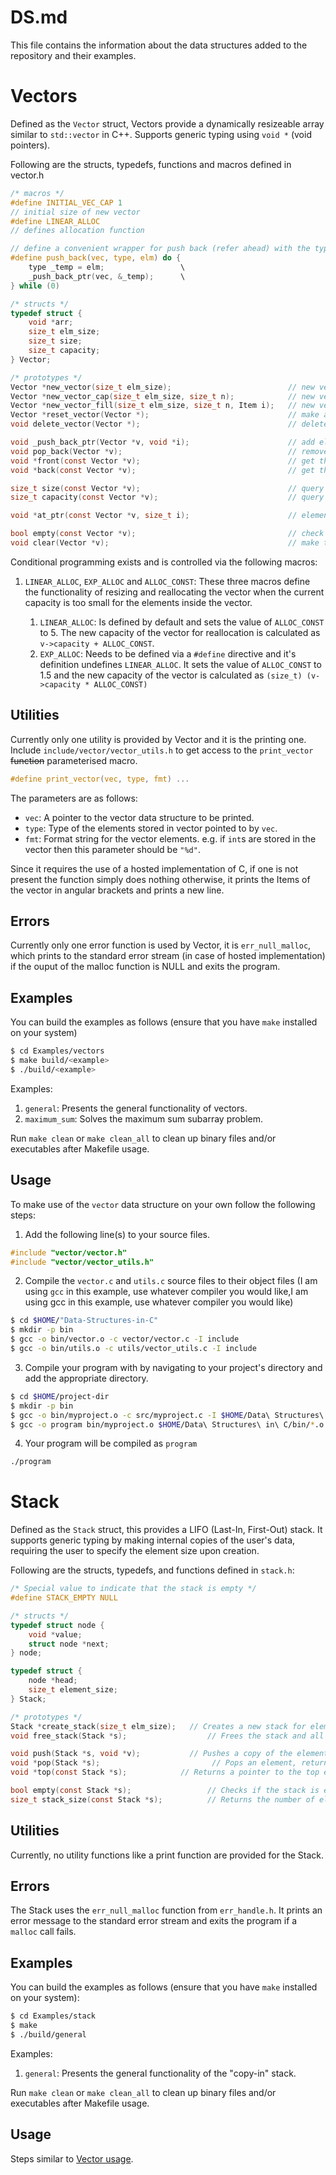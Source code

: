 # DS.md
This file contains the information about the data structures added to the repository and their examples.

# Vectors
Defined as the `Vector` struct, Vectors provide a dynamically resizeable array similar to `std::vector` in C++. Supports generic typing using `void *` (void pointers).

Following are the structs, typedefs, functions and macros defined in vector.h
```c
/* macros */
#define INITIAL_VEC_CAP 1
// initial size of new vector
#define LINEAR_ALLOC
// defines allocation function

// define a convenient wrapper for push back (refer ahead) with the type of the element to be added.
#define push_back(vec, type, elm) do {
    type _temp = elm;                 \
    _push_back_ptr(vec, &_temp);      \
} while (0)

/* structs */
typedef struct {
    void *arr;
    size_t elm_size;
    size_t size;
    size_t capacity;
} Vector;

/* prototypes */
Vector *new_vector(size_t elm_size);                          // new vector
Vector *new_vector_cap(size_t elm_size, size_t n);            // new vector with a capacity
Vector *new_vector_fill(size_t elm_size, size_t n, Item i);   // new vector with a capacity and initial element
Vector *reset_vector(Vector *);                               // make an allocated vector same as new vector
void delete_vector(Vector *);                                 // delete a vector and it's memory

void _push_back_ptr(Vector *v, void *i);                      // add element to end
void pop_back(Vector *v);                                     // remove element from end
void *front(const Vector *v);                                 // get the first element
void *back(const Vector *v);                                  // get the last element

size_t size(const Vector *v);                                 // query the size
size_t capacity(const Vector *v);                             // query the capacity

void *at_ptr(const Vector *v, size_t i);                      // element access, similar to std::vector::at with bounds checking

bool empty(const Vector *v);                                  // check if vector is empty (size == 0)
void clear(Vector *v);                                        // make the vector empty (size = 0)
```

Conditional programming exists and is controlled via the following macros:
1. `LINEAR_ALLOC`, `EXP_ALLOC` and `ALLOC_CONST`: These three macros define the functionality of resizing and reallocating the vector when the current capacity is too small for the elements inside the vector.

    1. `LINEAR_ALLOC`: Is defined by default and sets the value of `ALLOC_CONST` to 5. The new capacity of the vector for reallocation is calculated as `v->capacity + ALLOC_CONST`.
    2. `EXP_ALLOC`: Needs to be defined via a `#define` directive and it's definition undefines `LINEAR_ALLOC`. It sets the value of `ALLOC_CONST` to 1.5 and the new capacity of the vector is calculated as `(size_t) (v->capacity * ALLOC_CONST)`


## Utilities
Currently only one utility is provided by Vector and it is the printing one. Include `include/vector/vector_utils.h` to get access to the `print_vector` ~~function~~ parameterised macro.
```c
#define print_vector(vec, type, fmt) ...
```
The parameters are as follows:
* `vec`: A pointer to the vector data structure to be printed.
* `type`: Type of the elements stored in vector pointed to by `vec`.
* `fmt`: Format string for the vector elements. e.g. if `int`s are stored in the vector then this parameter should be `"%d"`.

Since it requires the use of a hosted implementation of C, if one is not present the function simply does nothing otherwise, it prints the Items of the vector in angular brackets and prints a new line.

## Errors
Currently only one error function is used by Vector, it is `err_null_malloc`, which prints to the standard error stream (in case of hosted implementation) if the ouput of the malloc function is NULL and exits the program.

## Examples
You can build the examples as follows (ensure that you have `make` installed on your system)
```sh
$ cd Examples/vectors
$ make build/<example>
$ ./build/<example>
```
Examples:
1. `general`: Presents the general functionality of vectors.
2. `maximum_sum`: Solves the maximum sum subarray problem.

Run `make clean` or `make clean_all` to clean up binary files and/or executables after Makefile usage.

## Usage
To make use of the `vector` data structure on your own follow the following steps:
1. Add the following line(s) to your source files.
```c
#include "vector/vector.h"
#include "vector/vector_utils.h"
```

2. Compile the `vector.c` and `utils.c` source files to their object files (I am using `gcc` in this example, use whatever compiler you would like,I am using gcc in this example, use whatever compiler you would like)
```sh
$ cd $HOME/"Data-Structures-in-C"
$ mkdir -p bin
$ gcc -o bin/vector.o -c vector/vector.c -I include
$ gcc -o bin/utils.o -c utils/vector_utils.c -I include
```

3. Compile your program with by navigating to your project's directory and add the appropriate directory.
```sh
$ cd $HOME/project-dir
$ mkdir -p bin
$ gcc -o bin/myproject.o -c src/myproject.c -I $HOME/Data\ Structures\ in\ C/include
$ gcc -o program bin/myproject.o $HOME/Data\ Structures\ in\ C/bin/*.o
```

4. Your program will be compiled as `program`
```sh
./program
```

# Stack
Defined as the `Stack` struct, this provides a LIFO (Last-In, First-Out) stack. It supports generic typing by making internal copies of the user's data, requiring the user to specify the element size upon creation.

Following are the structs, typedefs, and functions defined in `stack.h`:
```c
/* Special value to indicate that the stack is empty */
#define STACK_EMPTY NULL

/* structs */
typedef struct node {
    void *value;
    struct node *next;
} node;

typedef struct {
    node *head;
    size_t element_size;
} Stack;

/* prototypes */
Stack *create_stack(size_t elm_size);   // Creates a new stack for elements of a given size
void free_stack(Stack *s);                  // Frees the stack and all remaining elements

void push(Stack *s, void *v);           // Pushes a copy of the element onto the stack
void *pop(Stack *s);                         // Pops an element, returns a pointer
void *top(const Stack *s);            // Returns a pointer to the top element

bool empty(const Stack *s);                 // Checks if the stack is empty
size_t stack_size(const Stack *s);          // Returns the number of elements in the stack
```

## Utilities
Currently, no utility functions like a print function are provided for the Stack.

## Errors
The Stack uses the `err_null_malloc` function from `err_handle.h`. It prints an error message to the standard error stream and exits the program if a `malloc` call fails.

## Examples
You can build the examples as follows (ensure that you have `make` installed on your system):
```sh
$ cd Examples/stack
$ make
$ ./build/general
```
Examples:
1. `general`: Presents the general functionality of the "copy-in" stack.

Run `make clean` or `make clean_all` to clean up binary files and/or executables after Makefile usage.

## Usage
Steps similar to [Vector usage](#usage).